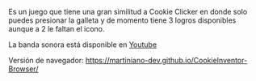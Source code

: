Es un juego que tiene una gran similitud a Cookie Clicker en donde solo puedes presionar la galleta y de momento tiene 3 logros disponibles aunque a 2 le faltan el icono.

La banda sonora está disponible en [Youtube](https://www.youtube.com/watch?v=IlvKiglAT54&list=PL0yXDD3_ncmDZ7MQGdm6XAXY6fZdoxtry)

Versión de navegador: https://martiniano-dev.github.io/CookieInventor-Browser/
